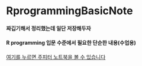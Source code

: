 # RprogrammingBasicNote
#### 짜깁기해서 정리했는데 일단 저장해두자
#### R programming 입문 수준에서 필요한 단순한 내용(수업용)

[여기를 누르면 주피터 노트북을 볼 수 있습니다](https://github.com/gimys/RprogrammingBasicNote/blob/master/RprogrammingNoteVeryLowQuality.ipynb "title")
